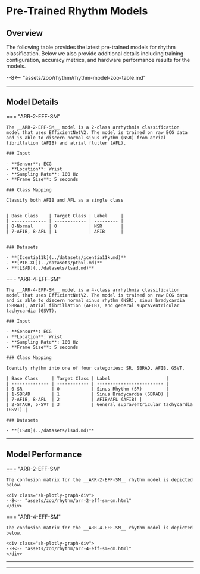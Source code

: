 # Pre-Trained Rhythm Models

## <span class="sk-h2-span">Overview</span>

The following table provides the latest pre-trained models for rhythm classification. Below we also provide additional details including training configuration, accuracy metrics, and hardware performance results for the models.


--8<-- "assets/zoo/rhythm/rhythm-model-zoo-table.md"

---

## <span class="sk-h2-span">Model Details</span>

=== "ARR-2-EFF-SM"

    The __ARR-2-EFF-SM__ model is a 2-class arrhythmia classification model that uses EfficientNetV2. The model is trained on raw ECG data and is able to discern normal sinus rhythm (NSR) from atrial fibrillation (AFIB) and atrial flutter (AFL).

    ### Input

    - **Sensor**: ECG
    - **Location**: Wrist
    - **Sampling Rate**: 100 Hz
    - **Frame Size**: 5 seconds

    ### Class Mapping

    Classify both AFIB and AFL as a single class


    | Base Class    | Target Class | Label     |
    | ------------- | ------------ | --------- |
    | 0-Normal      | 0            | NSR       |
    | 7-AFIB, 8-AFL | 1            | AFIB      |


    ### Datasets

    - **[Icentia11k](../datasets/icentia11k.md)**
    - **[PTB-XL](../datasets/ptbxl.md)**
    - **[LSAD](../datasets/lsad.md)**


=== "ARR-4-EFF-SM"

    The __ARR-4-EFF-SM__ model is a 4-class arrhythmia classification model that uses EfficientNetV2. The model is trained on raw ECG data and is able to discern normal sinus rhythm (NSR), sinus bradycardia (SBRAD), atrial fibrillation (AFIB), and general supraventricular tachycardia (GSVT).

    ### Input

    - **Sensor**: ECG
    - **Location**: Wrist
    - **Sampling Rate**: 100 Hz
    - **Frame Size**: 5 seconds

    ### Class Mapping

    Identify rhythm into one of four categories: SR, SBRAD, AFIB, GSVT.

    | Base Class     | Target Class | Label                     |
    | -------------- | ------------ | ------------------------- |
    | 0-SR           | 0            | Sinus Rhythm (SR)         |
    | 1-SBRAD        | 1            | Sinus Bradycardia (SBRAD) |
    | 7-AFIB, 8-AFL  | 2            | AFIB/AFL (AFIB) |
    | 2-STACH, 5-SVT | 3            | General supraventricular tachycardia (GSVT) |

    ### Datasets

    - **[LSAD](../datasets/lsad.md)**

---

## <span class="sk-h2-span">Model Performance</span>

=== "ARR-2-EFF-SM"

    The confusion matrix for the __ARR-2-EFF-SM__ rhythm model is depicted below.

    <div class="sk-plotly-graph-div">
    --8<-- "assets/zoo/rhythm/arr-2-eff-sm-cm.html"
    </div>

=== "ARR-4-EFF-SM"

    The confusion matrix for the __ARR-4-EFF-SM__ rhythm model is depicted below.

    <div class="sk-plotly-graph-div">
    --8<-- "assets/zoo/rhythm/arr-4-eff-sm-cm.html"
    </div>


---

<!-- ## <span class="sk-h2-span">EVB Performance</span>

The following table provides the latest performance and accuracy results of all models when running on Apollo4 Plus EVB. These results are obtained using neuralSPOTs [Autodeploy tool](https://ambiqai.github.io/neuralSPOT/docs/From%20TF%20to%20EVB%20-%20testing%2C%20profiling%2C%20and%20deploying%20AI%20models.html). From neuralSPOT repo, the following command can be used to capture EVB results via Autodeploy:

``` console
python -m ns_autodeploy \
--tflite-filename model.tflite \
--model-name model \
--cpu-mode 192 \
--arena-size-scratch-buffer-padding 0 \
--max-arena-size 80 \

```

--8<-- "assets/zoo/rhythm/rhythm-model-hw-table.md"
 -->

---
